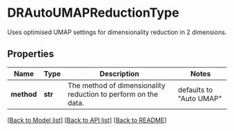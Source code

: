 # DRAutoUMAPReductionType

Uses optimised UMAP settings for dimensionality reduction in 2 dimensions.

## Properties
Name | Type | Description | Notes
------------ | ------------- | ------------- | -------------
**method** | **str** | The method of dimensionality reduction to perform on the data. | defaults to "Auto UMAP"

[[Back to Model list]](../README.md#documentation-for-models) [[Back to API list]](../README.md#documentation-for-api-endpoints) [[Back to README]](../README.md)


